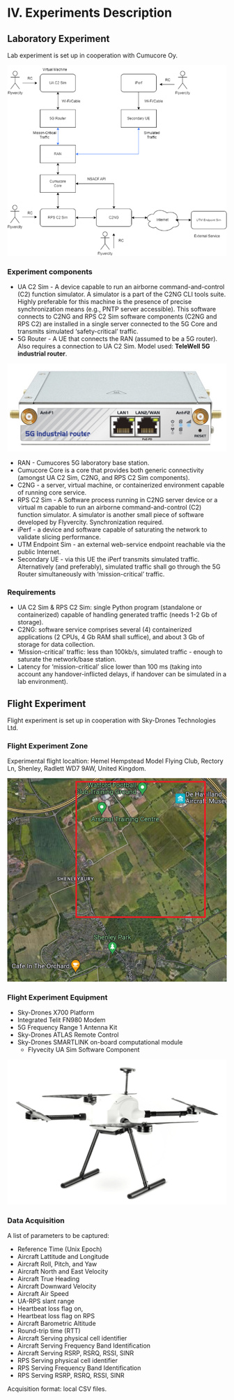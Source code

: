 # IV. Experiments Description

## Laboratory Experiment

Lab experiment is set up in cooperation with Cumucore Oy.

![Cumucore Lab Setup](images/CumucoreExperiment.png)

### Experiment components

* UA C2 Sim - A device capable to run an airborne command-and-control (C2) function simulator. A simulator is a part of the C2NG CLI tools suite. Highly preferable for this machine is the presence of precise synchronization means (e.g., PNTP server accessible). This software connects to C2NG and RPS C2 Sim software components (C2NG and RPS C2) are installed in a single server connected to the 5G Core and transmits simulated ‘safety-critical’ traffic.
* 5G Router - A UE that connects the RAN (assumed to be a 5G router). Also requires a connection to UA C2 Sim. Model used: __TeleWell 5G industrial router__.

![TeleWell 5G Router](images/TW_5G_router.jpg)

* RAN - Cumucores 5G laboratory base station.
* Cumucore Core is a core that provides both generic connectivity (amongst UA C2 Sim, C2NG, and RPS C2 Sim components).
* C2NG - a server, virtual machine, or containerized environment capable of running core service.
* RPS C2 Sim - A Software process running in C2NG server device or a virtual m capable to run an airborne command-and-control (C2) function simulator. A simulator is another small piece of software developed by Flyvercity. Synchronization required.
* iPerf - a device and software capable of saturating the network to validate slicing performance.
* UTM Endpoint Sim - an external web-service endpoint reachable via the public Internet.
* Secondary UE - via this UE the iPerf transmits simulated traffic. Alternatively (and preferably), simulated traffic shall go through the 5G Router simultaneously with ‘mission-critical’ traffic.

### Requirements

* UA C2 Sim & RPS C2 Sim: single Python program (standalone or containerized) capable of handling generated traffic (needs 1-2 Gb of storage).
* C2NG: software service comprises several (4) containerized applications (2 CPUs, 4 Gb RAM shall suffice), and about 3 Gb of storage for data collection.
* ‘Mission-critical’ traffic: less than 100kb/s, simulated traffic - enough to saturate the network/base station.
* Latency for ‘mission-critical’ slice lower than 100 ms (taking into account any handover-inflicted delays, if handover can be simulated in a lab environment).

## Flight Experiment

Flight experiment is set up in cooperation with Sky-Drones Technologies Ltd.

### Flight Experiment Zone

Experimental flight localtion: Hemel Hempstead Model Flying Club, Rectory Ln, Shenley, Radlett WD7 9AW, United Kingdom.

![Experimental Flight Zone](images/FlightZone.png)

### Flight Experiment Equipment

* Sky-Drones X700 Platform
* Integrated Telit FN980 Modem
* 5G Frequency Range 1 Antenna Kit
* Sky-Drones ATLAS Remote Control
* Sky-Drones SMARTLINK on-board computational module
  * Flyvecity UA Sim Software Component

![Sky-Drones X700 2 Drone](images/x700_2.jpg)

### Data Acquisition

A list of parameters to be captured:

* Reference Time (Unix Epoch)
* Aircraft Lattitude and Longitude
* Aircraft Roll, Pitch, and Yaw
* Aircraft North and East Velocity
* Aircraft True Heading
* Aircraft Downward Velocity
* Aircraft Air Speed
* UA-RPS slant range
* Heartbeat loss flag on,
* Heartbeat loss flag on RPS
* Aircraft Barometric Altitude
* Round-trip time (RTT)
* Aircraft Serving physical cell identifier
* Aircraft Serving Frequency Band Identification
* Aircraft Serving RSRP, RSRQ, RSSI, SINR
* RPS Serving physical cell identifier
* RPS Serving Frequency Band Identification
* RPS Serving RSRP, RSRQ, RSSI, SINR

Acquisition format: local CSV files.

